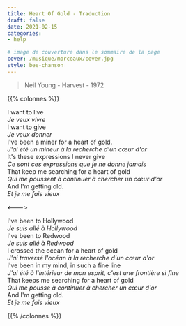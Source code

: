 ```yaml
---
title: Heart Of Gold - Traduction
draft: false 
date: 2021-02-15 
categories: 
- help

# image de couverture dans le sommaire de la page
cover: /musique/morceaux/cover.jpg
style: bee-chanson
---
```

> Neil Young - Harvest - 1972
<!--more-->
{{% colonnes %}}

I want to live  
_Je veux vivre_  
I want to give  
_Je veux donner_  
I've been a miner for a heart of gold.  
_J'ai été un mineur à la recherche d'un cœur d'or_  
It's these expressions I never give  
_Ce sont ces expressions que je ne donne jamais_  
That keep me searching for a heart of gold  
_Qui me poussent à continuer à chercher un cœur d'or_  
And I'm getting old.  
_Et je me fais vieux_

<--->

I've been to Hollywood  
_Je suis allé à Hollywood_  
I've been to Redwood  
_Je suis allé à Redwood_  
I crossed the ocean for a heart of gold  
_J'ai traversé l'océan à la recherche d'un cœur d'or_  
I've been in my mind, in such a fine line  
_J'ai été à l'intérieur de mon esprit, c'est une frontière si fine_  
That keeps me searching for a heart of gold  
_Qui me pousse à continuer à chercher un cœur d'or_  
And I'm getting old.  
_Et je me fais vieux_

{{% /colonnes %}}